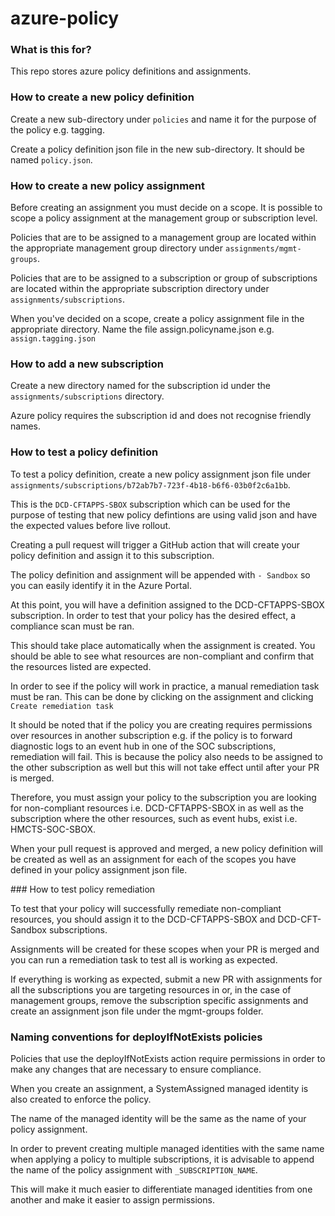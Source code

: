 # azure-policy

### What is this for?

This repo stores azure policy definitions and assignments. 

### How to create a new policy definition

Create a new sub-directory under `policies` and name it for the purpose of the policy e.g. tagging.

Create a policy definition json file in the new sub-directory. It should be named `policy.json`.

### How to create a new policy assignment

Before creating an assignment you must decide on a scope. It is possible to scope a policy assignment at the management group or subscription level.

Policies that are to be assigned to a management group are located within the appropriate management group directory under `assignments/mgmt-groups`.

Policies that are to be assigned to a subscription or group of subscriptions are located within the appropriate subscription directory under `assignments/subscriptions`.

When you've decided on a scope, create a policy assignment file in the appropriate directory. Name the file assign.policyname.json e.g. `assign.tagging.json`

### How to add a new subscription

Create a new directory named for the subscription id under the `assignments/subscriptions` directory.

Azure policy requires the subscription id and does not recognise friendly names.

### How to test a policy definition

To test a policy definition, create a new policy assignment json file under `assignments/subscriptions/b72ab7b7-723f-4b18-b6f6-03b0f2c6a1bb`.

This is the `DCD-CFTAPPS-SBOX` subscription which can be used for the purpose of testing that new policy defintions are using valid json and have the expected values before live rollout.

Creating a pull request will trigger a GitHub action that will create your policy definition and assign it to this subscription.

The policy definition and assignment will be appended with `- Sandbox` so you can easily identify it in the Azure Portal.

At this point, you will have a definition assigned to the DCD-CFTAPPS-SBOX subscription. In order to test that your policy has the desired effect, a compliance scan must be ran.

This should take place automatically when the assignment is created. You should be able to see what resources are non-compliant and confirm that the resources listed are expected.

In order to see if the policy will work in practice, a manual remediation task must be ran. This can be done by clicking on the assignment and clicking `Create remediation task`

It should be noted that if the policy you are creating requires permissions over resources in another subscription e.g. if the policy is to forward diagnostic logs to an event hub in one of the SOC subscriptions, remediation will fail. This is because the policy also needs to be assigned to the other subscription as well but this will not take effect until after your PR is merged.

Therefore, you must assign your policy to the subscription you are looking for non-compliant resources i.e. DCD-CFTAPPS-SBOX in as well as the subscription where the other resources, such as event hubs, exist i.e. HMCTS-SOC-SBOX.

When your pull request is approved and merged, a new policy definition will be created as well as an assignment for each of the scopes you have defined in your policy assignment json file.

### How to test policy remediation

To test that your policy will successfully remediate non-compliant resources, you should assign it to the DCD-CFTAPPS-SBOX and DCD-CFT-Sandbox subscriptions.

Assignments will be created for these scopes when your PR is merged and you can run a remediation task to test all is working as expected.

If everything is working as expected, submit a new PR with assignments for all the subscriptions you are targeting resources in or, in the case of management groups, remove the subscription specific assignments and create an assignment json file under the mgmt-groups folder.

### Naming conventions for deployIfNotExists policies

Policies that use the deployIfNotExists action require permissions in order to make any changes that are necessary to ensure compliance.

When you create an assignment, a SystemAssigned managed identity is also created to enforce the policy.

The name of the managed identity will be the same as the name of your policy assignment.

In order to prevent creating multiple managed identities with the same name when applying a policy to multiple subscriptions, it is advisable to append the name of the policy assignment with `_SUBSCRIPTION_NAME`.

This will make it much easier to differentiate managed identities from one another and make it easier to assign permissions.